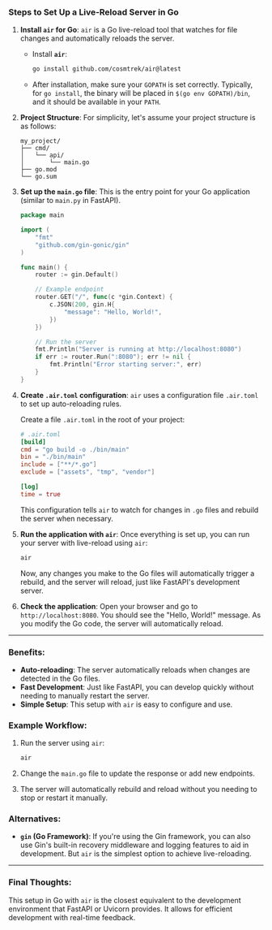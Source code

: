 ### Steps to Set Up a Live-Reload Server in Go

1. **Install `air` for Go**: `air` is a Go live-reload tool that watches for file changes and automatically reloads the server.

   * Install **`air`**:

     ```bash
     go install github.com/cosmtrek/air@latest
     ```

   * After installation, make sure your `GOPATH` is set correctly. Typically, for `go install`, the binary will be placed in `$(go env GOPATH)/bin`, and it should be available in your `PATH`.

2. **Project Structure**: For simplicity, let's assume your project structure is as follows:

   ```
   my_project/
   ├── cmd/
   │   └── api/
   │       └── main.go
   ├── go.mod
   └── go.sum
   ```

3. **Set up the `main.go` file**: This is the entry point for your Go application (similar to `main.py` in FastAPI).

   ```go
   package main

   import (
       "fmt"
       "github.com/gin-gonic/gin"
   )

   func main() {
       router := gin.Default()

       // Example endpoint
       router.GET("/", func(c *gin.Context) {
           c.JSON(200, gin.H{
               "message": "Hello, World!",
           })
       })

       // Run the server
       fmt.Println("Server is running at http://localhost:8080")
       if err := router.Run(":8080"); err != nil {
           fmt.Println("Error starting server:", err)
       }
   }
   ```

4. **Create `.air.toml` configuration**: `air` uses a configuration file `.air.toml` to set up auto-reloading rules.

   Create a file `.air.toml` in the root of your project:

   ```toml
   # .air.toml
   [build]
   cmd = "go build -o ./bin/main"
   bin = "./bin/main"
   include = ["**/*.go"]
   exclude = ["assets", "tmp", "vendor"]

   [log]
   time = true
   ```

   This configuration tells `air` to watch for changes in `.go` files and rebuild the server when necessary.

5. **Run the application with `air`**: Once everything is set up, you can run your server with live-reload using `air`:

   ```bash
   air
   ```

   Now, any changes you make to the Go files will automatically trigger a rebuild, and the server will reload, just like FastAPI's development server.

6. **Check the application**: Open your browser and go to `http://localhost:8080`. You should see the "Hello, World!" message. As you modify the Go code, the server will automatically reload.

---

### Benefits:

* **Auto-reloading**: The server automatically reloads when changes are detected in the Go files.
* **Fast Development**: Just like FastAPI, you can develop quickly without needing to manually restart the server.
* **Simple Setup**: This setup with `air` is easy to configure and use.

### Example Workflow:

1. Run the server using `air`:

   ```bash
   air
   ```

2. Change the `main.go` file to update the response or add new endpoints.

3. The server will automatically rebuild and reload without you needing to stop or restart it manually.

### Alternatives:

* **`gin` (Go Framework)**: If you're using the Gin framework, you can also use Gin's built-in recovery middleware and logging features to aid in development. But `air` is the simplest option to achieve live-reloading.

---

### Final Thoughts:

This setup in Go with `air` is the closest equivalent to the development environment that FastAPI or Uvicorn provides. It allows for efficient development with real-time feedback.
